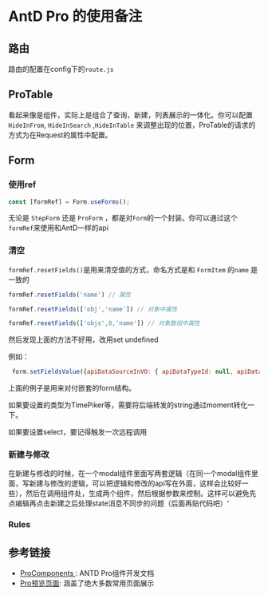 # AntD Pro 的使用备注



## 路由

路由的配置在config下的`route.js`



## ProTable

看起来像是组件，实际上是组合了查询，新建，列表展示的一体化。你可以配置`HideInFrom`, `HideInSearch` ,`HideInTable` 来调整出现的位置，ProTable的请求的方式为在Request的属性中配置。



## Form

### 使用ref

``` jsx
const [formRef] = Form.useForms();
```



无论是 `StepForm` 还是 `ProForm` ，都是对`Form`的一个封装。你可以通过这个`formRef`来使用和AntD一样的api

### 清空

 `formRef.resetFields()`是用来清空值的方式，命名方式是和 `FormItem` 的`name` 是一致的

``` js 
formRef.resetFields('name') // 属性

formRef.resetFields(['obj','name']) // 对象中属性

formRef.resetFields(['objs',0,'name']) // 对象数组中属性
```

然后发现上面的方法不好用，改用set undefined

例如：

``` javascript
 form.setFieldsValue({apiDataSourceInVO: { apiDataTypeId: null, apiDataMediaArr: [], }})
```

上面的例子是用来对付嵌套的form结构。

如果要设置的类型为TimePiker等，需要将后端转发的string通过moment转化一下。

如果要设置select，要记得触发一次远程调用

### 新建与修改
在新建与修改的时候，在一个modal组件里面写两套逻辑（在同一个modal组件里面，写新建与修改的逻辑，可以把逻辑和修改的api写在外面，这样会比较好一些），然后在调用组件处，生成两个组件，然后根据参数来控制。这样可以避免先点编辑再点击新建之后处理state消息不同步的问题（后面再贴代码吧）‘


### Rules








## 参考链接

* [ProComponents ](https://procomponents.ant.design/components/): ANTD Pro组件开发文档
* [Pro预览页面](https://preview.pro.ant.design/): 涵盖了绝大多数常用页面展示